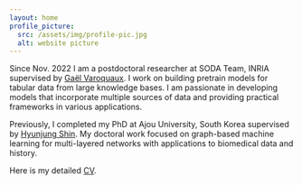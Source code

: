 ```yaml
---
layout: home
profile_picture:
  src: /assets/img/profile-pic.jpg
  alt: website picture
---
```


<p>
Since Nov. 2022 I am a postdoctoral researcher at SODA Team, INRIA supervised by 
<a href="https://gael-varoquaux.info/">Gaël Varoquaux</a>.
I work on building pretrain models for tabular data from large knowledge bases.
I am passionate in developing models that incorporate multiple sources of data and providing practical frameworks in various applications.
</p>

<p>
Previously, I completed my PhD at Ajou University, South Korea supervised by
<a href="https://alphaminers.ai/">Hyunjung Shin</a>.
My doctoral work focused on graph-based machine learning for multi-layered networks
with applications to biomedical data and history.
</p>

<p>
Here is my detailed <a href="/assets/pdfs/CV-Myung_Jun_Kim.pdf">CV</a>.
</p>
